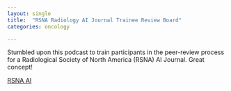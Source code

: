 ```yaml
---
layout: single
title:  "RSNA Radiology AI Journal Trainee Review Board"
categories: oncology

---
```

Stumbled upon this podcast to train participants in the peer-review process for a Radiological Society of North America (RSNA) AI Journal. Great concept!
 
[RSNA AI](https://podcasts.google.com/feed/aHR0cHM6Ly9yc25hcmFkaW9sb2d5YWkubGlic3luLmNvbS9yc3M/episode/MDM3MTE4NjYtMTg2Mi00MWFiLWE3YTAtZmZjZTgxNTU2ODU5?hl=en&ved=2ahUKEwje3YHogO38AhVmKFkFHTtFAQQQjrkEegQICBAI&ep=6)